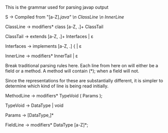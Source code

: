 This is the grammar used for parsing javap output

S -> Compiled from "[a-Z]*.java" \n ClassLine \n InnerLine*

ClassLine -> modifiers* class [a-Z, .]+ ClassTail

ClassTail -> extends [a-Z, .]+ Interfaces | ε 

Interfaces -> implements [a-Z, .] { | ε 

InnerLine -> modifiers* InnerTail  | ε 

Break traditional parsing rules here. Each line from here on will either be a field or a method. A method will contain (*); when a field will not.

Since the representations for these are substantially different, it is simpler to determine which kind of line is being read initially.

MethodLine -> modifiers* TypeVoid ( Params );

TypeVoid -> DataType | void

Params -> [DataType,]*

FieldLine -> modifiers* DataType [a-Z]*;
